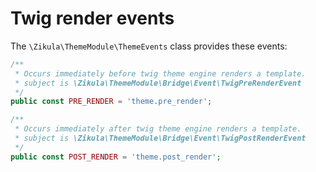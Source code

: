 # Twig render events

The `\Zikula\ThemeModule\ThemeEvents` class provides these events:

```php
/**
 * Occurs immediately before twig theme engine renders a template.
 * subject is \Zikula\ThemeModule\Bridge\Event\TwigPreRenderEvent
 */
public const PRE_RENDER = 'theme.pre_render';

/**
 * Occurs immediately after twig theme engine renders a template.
 * subject is \Zikula\ThemeModule\Bridge\Event\TwigPostRenderEvent
 */
public const POST_RENDER = 'theme.post_render';
```
